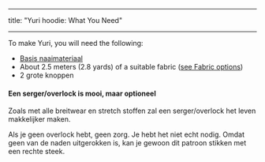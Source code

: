 - - -
title: "Yuri hoodie: What You Need"
- - -

To make Yuri, you will need the following:

- [Basis naaimateriaal](/docs/sewing/basic-sewing-supplies)
- About 2.5 meters (2.8 yards) of a suitable fabric ([see Fabric options](/docs/patterns/yuri/fabric))
- 2 grote knoppen

<Note>

#### Een serger/overlock is mooi, maar optioneel

Zoals met alle breitwear en stretch stoffen zal een serger/overlock het leven makkelijker maken.

Als je geen overlock hebt, geen zorg. Je hebt het niet echt nodig.
Omdat geen van de naden uitgerokken is, kan je gewoon dit patroon stikken met een rechte steek.

</Note>
